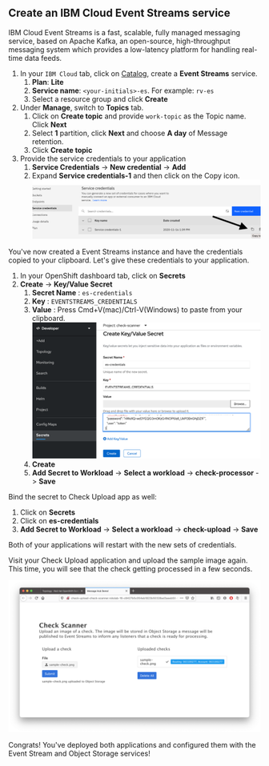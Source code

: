 ## Create an IBM Cloud Event Streams service

IBM Cloud Event Streams is a fast, scalable, fully managed messaging service, based on Apache Kafka, an open-source, high-throughput messaging system which provides a low-latency platform for handling real-time data feeds.

1. In your `IBM Cloud` tab, click on [Catalog](https://cloud.ibm.com/catalog), create a **Event Streams** service.
   1. **Plan**: **Lite**
   2. **Service name**: `<your-initials>-es`. For example: `rv-es`
   3. Select a resource group and click **Create**
2. Under **Manage**, switch to **Topics** tab.
   1. Click on **Create topic** and provide `work-topic` as the Topic name. Click **Next**
   2. Select **1** partition, click **Next** and choose **A day** of Message retention.
   3. Click **Create topic**
3. Provide the service credentials to your application
   1. **Service Credentials** -> **New credential** -> **Add**
   2. Expand **Service credentials-1** and then click on the Copy icon.
   ![copy cos credential](../assets/copy-cos-credential.png)

You've now created a Event Streams instance and have the credentials copied to your clipboard. Let's give these credentials to your application.

1. In your OpenShift dashboard tab, click on **Secrets** 
2. **Create** -> **Key/Value Secret**
   1. **Secret Name** : `es-credentials`
   2. **Key** : `EVENTSTREAMS_CREDENTIALS`
   3. **Value** : Press Cmd+V(mac)/Ctrl-V(Windows) to paste from your clipboard. 
   ![paste cos credential](../assets/paste-es-credential.png)
   4. **Create**
   5. **Add Secret to Workload** -> **Select a workload** -> **check-processor** -> **Save**

Bind the secret to Check Upload app as well:

1. Click on **Secrets** 
2. Click on **es-credentials**
3. **Add Secret to Workload** -> **Select a workload** -> **check-upload** -> **Save**

Both of your applications will restart with the new sets of credentials. 

Visit your Check Upload application and upload the sample image again. This time, you will see that the check getting processed in a few seconds. 

![](../assets/check-scanner-ui.png)

Congrats! You've deployed both applications and configured them with the Event Stream and Object Storage services!